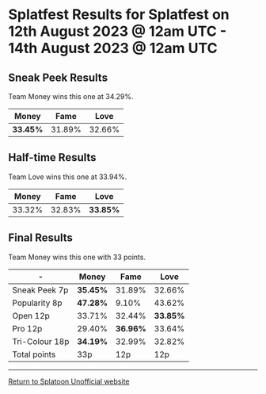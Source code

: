 # Splatfest Results for Splatfest on 12th August 2023 @ 12am UTC - 14th August 2023 @ 12am UTC

## Sneak Peek Results

Team Money wins this one at 34.29%.

|**Money**|Fame|Love|
| - | - | - |
| **33.45%** | 31.89% | 32.66% |

## Half-time Results

Team Love wins this one at 33.94%.

|Money|Fame|**Love**|
| - | - | - |
| 33.32% | 32.83% | **33.85%** |

## Final Results

Team Money wins this one with 33 points.

|-|**Money**|Fame|Love|
|-|-|-|-|
|Sneak Peek 7p|**35.45%**|31.89%|32.66%|
|Popularity 8p|**47.28%**|9.10%|43.62%|
|Open 12p|33.71%|32.44%|**33.85%**|
|Pro 12p|29.40%|**36.96%**|33.64%|
|Tri-Colour 18p|**34.19%**|32.99%|32.82%|
|Total points|33p|12p|12p|

---

[Return to Splatoon Unofficial website](https://experiencersinternational.github.io/spl)
